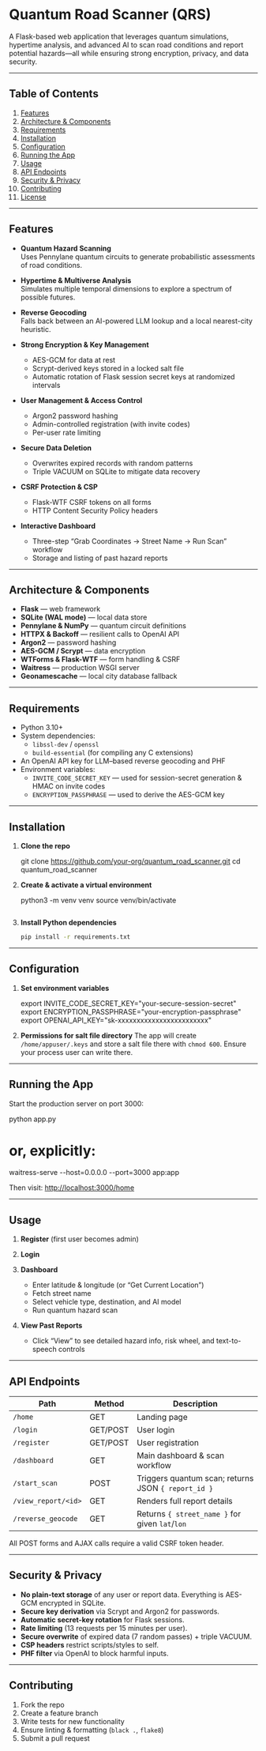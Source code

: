 
# Quantum Road Scanner (QRS)

A Flask-based web application that leverages quantum simulations, hypertime analysis, and advanced AI to scan road conditions and report potential hazards—all while ensuring strong encryption, privacy, and data security.

---

## Table of Contents

1. [Features](#features)  
2. [Architecture & Components](#architecture--components)  
3. [Requirements](#requirements)  
4. [Installation](#installation)  
5. [Configuration](#configuration)  
6. [Running the App](#running-the-app)  
7. [Usage](#usage)  
8. [API Endpoints](#api-endpoints)  
9. [Security & Privacy](#security--privacy)  
10. [Contributing](#contributing)  
11. [License](#license)  

---

## Features

- **Quantum Hazard Scanning**  
  Uses Pennylane quantum circuits to generate probabilistic assessments of road conditions.

- **Hypertime & Multiverse Analysis**  
  Simulates multiple temporal dimensions to explore a spectrum of possible futures.

- **Reverse Geocoding**  
  Falls back between an AI-powered LLM lookup and a local nearest-city heuristic.

- **Strong Encryption & Key Management**  
  - AES-GCM for data at rest  
  - Scrypt-derived keys stored in a locked salt file  
  - Automatic rotation of Flask session secret keys at randomized intervals

- **User Management & Access Control**  
  - Argon2 password hashing  
  - Admin-controlled registration (with invite codes)  
  - Per-user rate limiting

- **Secure Data Deletion**  
  - Overwrites expired records with random patterns  
  - Triple VACUUM on SQLite to mitigate data recovery

- **CSRF Protection & CSP**  
  - Flask-WTF CSRF tokens on all forms  
  - HTTP Content Security Policy headers

- **Interactive Dashboard**  
  - Three-step “Grab Coordinates → Street Name → Run Scan” workflow  
  - Storage and listing of past hazard reports

---

## Architecture & Components

- **Flask** — web framework  
- **SQLite (WAL mode)** — local data store  
- **Pennylane & NumPy** — quantum circuit definitions  
- **HTTPX & Backoff** — resilient calls to OpenAI API  
- **Argon2** — password hashing  
- **AES-GCM / Scrypt** — data encryption  
- **WTForms & Flask-WTF** — form handling & CSRF  
- **Waitress** — production WSGI server  
- **Geonamescache** — local city database fallback  

---

## Requirements

- Python 3.10+  
- System dependencies:  
  - `libssl-dev` / `openssl`  
  - `build-essential` (for compiling any C extensions)  
- An OpenAI API key for LLM–based reverse geocoding and PHF  
- Environment variables:
  - `INVITE_CODE_SECRET_KEY` — used for session-secret generation & HMAC on invite codes  
  - `ENCRYPTION_PASSPHRASE` — used to derive the AES-GCM key  

---

## Installation

1. **Clone the repo**  

   git clone https://github.com/your-org/quantum_road_scanner.git
   cd quantum_road_scanner


2. **Create & activate a virtual environment**


   python3 -m venv venv
   source venv/bin/activate
   ```

3. **Install Python dependencies**

   ```bash
   pip install -r requirements.txt
   ```

---

## Configuration

1. **Set environment variables**


   export INVITE_CODE_SECRET_KEY="your-secure-session-secret"
   export ENCRYPTION_PASSPHRASE="your-encryption-passphrase"
   export OPENAI_API_KEY="sk-xxxxxxxxxxxxxxxxxxxxxxxx"


2. **Permissions for salt file directory**
   The app will create `/home/appuser/.keys` and store a salt file there with `chmod 600`. Ensure your process user can write there.

---

## Running the App

Start the production server on port 3000:


python app.py
# or, explicitly:
waitress-serve --host=0.0.0.0 --port=3000 app:app


Then visit:
[http://localhost:3000/home](http://localhost:3000/home)

---

## Usage

1. **Register** (first user becomes admin)
2. **Login**
3. **Dashboard**

   * Enter latitude & longitude (or “Get Current Location”)
   * Fetch street name
   * Select vehicle type, destination, and AI model
   * Run quantum hazard scan
4. **View Past Reports**

   * Click “View” to see detailed hazard info, risk wheel, and text-to-speech controls

---

## API Endpoints

| Path                | Method   | Description                                         |
| ------------------- | -------- | --------------------------------------------------- |
| `/home`             | GET      | Landing page                                        |
| `/login`            | GET/POST | User login                                          |
| `/register`         | GET/POST | User registration                                   |
| `/dashboard`        | GET      | Main dashboard & scan workflow                      |
| `/start_scan`       | POST     | Triggers quantum scan; returns JSON `{ report_id }` |
| `/view_report/<id>` | GET      | Renders full report details                         |
| `/reverse_geocode`  | GET      | Returns `{ street_name }` for given `lat`/`lon`     |

All POST forms and AJAX calls require a valid CSRF token header.

---

## Security & Privacy

* **No plain-text storage** of any user or report data. Everything is AES-GCM encrypted in SQLite.
* **Secure key derivation** via Scrypt and Argon2 for passwords.
* **Automatic secret-key rotation** for Flask sessions.
* **Rate limiting** (13 requests per 15 minutes per user).
* **Secure overwrite** of expired data (7 random passes) + triple VACUUM.
* **CSP headers** restrict scripts/styles to self.
* **PHF filter** via OpenAI to block harmful inputs.

---

## Contributing

1. Fork the repo
2. Create a feature branch
3. Write tests for new functionality
4. Ensure linting & formatting (`black .`, `flake8`)
5. Submit a pull request 

